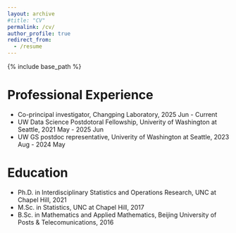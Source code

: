 ```yaml
---
layout: archive
#title: "CV"
permalink: /cv/
author_profile: true
redirect_from:
  - /resume
---
```


{% include base_path %}

Professional Experience
======
* Co-principal investigator, Changping Laboratory, 2025 Jun - Current
* UW Data Science Postdotoral Fellowship, Univerity of Washington at Seattle, 2021 May - 2025 Jun
* UW GS postdoc representative, Univerity of Washington at Seattle, 2023 Aug - 2024 May


Education
======
* Ph.D. in Interdisciplinary Statistics and Operations Research, UNC at Chapel Hill, 2021
* M.Sc. in Statistics, UNC at Chapel Hill, 2017
* B.Sc. in Mathematics and Applied Mathematics, Beijing University of Posts & Telecomunications, 2016


<!--- -Work experience
======
* Summer 2015: Research Assistant
  * Github University
  * Duties included: Tagging issues
  * Supervisor: Professor Git

* Fall 2015: Research Assistant
  * Github University
  * Duties included: Merging pull requests
  * Supervisor: Professor Hub
  
Skills
======
* Skill 1
* Skill 2
  * Sub-skill 2.1
  * Sub-skill 2.2
  * Sub-skill 2.3
* Skill 3

Publications
======
  <ul>{% for post in site.publications %}
    {% include archive-single-cv.html %}
  {% endfor %}</ul>
  
Talks
======
  <ul>{% for post in site.talks %}
    {% include archive-single-talk-cv.html %}
  {% endfor %}</ul>
  
Teaching
======
  <ul>{% for post in site.teaching %}
    {% include archive-single-cv.html %}
  {% endfor %}</ul>
  
Service and leadership
======
* Currently signed in to 43 different slack teams
--->
